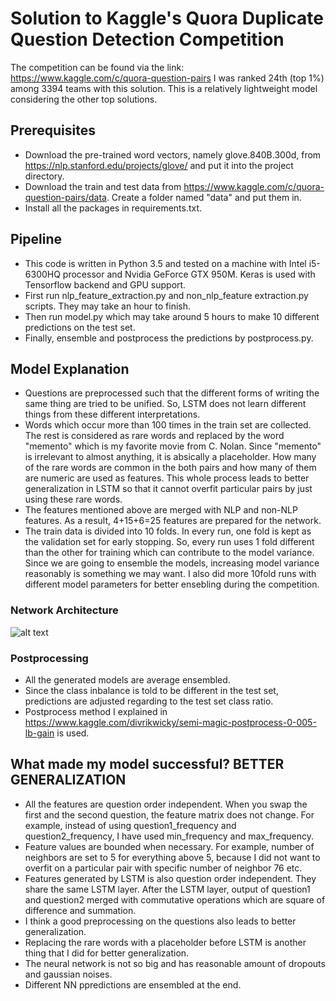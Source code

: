 # Solution to Kaggle's Quora Duplicate Question Detection Competition

The competition can be found via the link: https://www.kaggle.com/c/quora-question-pairs I was ranked 24th (top 1%) among 3394 teams with this solution. This is a relatively lightweight model considering the other top solutions.

## Prerequisites
* Download the pre-trained word vectors, namely glove.840B.300d, from https://nlp.stanford.edu/projects/glove/ and put it into the project directory.
* Download the train and test data from https://www.kaggle.com/c/quora-question-pairs/data. Create a folder named "data" and put them in.
* Install all the packages in requirements.txt.

## Pipeline 
* This code is written in Python 3.5 and tested on a machine with Intel i5-6300HQ processor and Nvidia GeForce GTX 950M. Keras is used with Tensorflow backend and GPU support. 
* First run nlp_feature_extraction.py and non_nlp_feature extraction.py scripts. They may take an hour to finish.
* Then run model.py which may take around 5 hours to make 10 different predictions on the test set.
* Finally, ensemble and postprocess the predictions by postprocess.py.

## Model Explanation

* Questions are preprocessed such that the different forms of writing the same thing are tried to be unified. So, LSTM does not learn different things from these different interpretations.
* Words which occur more than 100 times in the train set are collected. The rest is considered as rare words and replaced by the word "memento" which is my favorite movie from C. Nolan. Since "memento" is irrelevant to almost anything, it is absically a placeholder. How many of the rare words are common in the both pairs and how many of them are numeric are used as features. This whole process leads to better generalization in LSTM so that it cannot overfit particular pairs by just using these rare words.
* The features mentioned above are merged with NLP and non-NLP features. As a result, 4+15+6=25 features are prepared for the network.
* The train data is divided into 10 folds. In every run, one fold is kept as the validation set for early stopping. So, every run uses 1 fold different than the other for training which can contribute to the model variance. Since we are going to ensemble the models, increasing model variance reasonably is something we may want. I also did more 10fold runs with different model parameters for better ensebling during the competition.

### Network Architecture
![alt text](https://github.com/aerdem4/kaggle-quora-dup/blob/master/model.png)

### Postprocessing
* All the generated models are average ensembled.
* Since the class inbalance is told to be different in the test set, predictions are adjusted regarding to the test set class ratio.
* Postprocess method I explained in https://www.kaggle.com/divrikwicky/semi-magic-postprocess-0-005-lb-gain is used.

## What made my model successful? BETTER GENERALIZATION
* All the features are question order independent. When you swap the first and the second question, the feature matrix does not change. For example, instead of using question1_frequency and question2_frequency, I have used min_frequency and max_frequency.
* Feature values are bounded when necessary. For example, number of neighbors are set to 5 for everything above 5, because I did not want to overfit on a particular pair with specific number of neighbor 76 etc.
* Features generated by LSTM is also question order independent. They share the same LSTM layer. After the LSTM layer, output of question1 and question2 merged with commutative operations which are square of difference and summation.
* I think a good preprocessing on the questions also leads to better generalization.
* Replacing the rare words with a placeholder before LSTM is another thing that I did for better generalization.
* The neural network is not so big and has reasonable amount of dropouts and gaussian noises.
* Different NN ppredictions are ensembled at the end.
